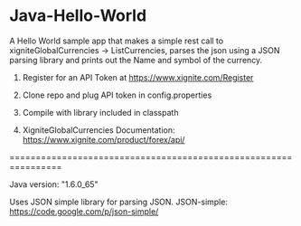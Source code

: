 Java-Hello-World
================

A Hello World sample app that makes a simple rest call to xigniteGlobalCurrencies -> ListCurrencies, parses the json using a JSON parsing library and prints out the Name and symbol of the currency.

1) Register for an API Token at https://www.xignite.com/Register

2) Clone repo and plug API token in config.properties

3) Compile with library included in classpath

4) XigniteGlobalCurrencies Documentation: https://www.xignite.com/product/forex/api/

================================================================

Java version: "1.6.0_65"

Uses JSON simple library for parsing JSON.
JSON-simple: https://code.google.com/p/json-simple/
